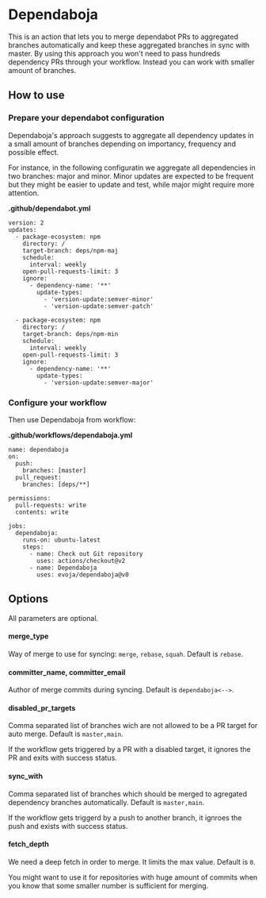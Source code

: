 # Dependaboja

This is an action that lets you to merge dependabot PRs to aggregated branches
automatically and keep these aggregated branches in sync with master.
By using this approach you won't need to pass hundreds dependency PRs through
your workflow. Instead you can work with smaller amount of branches.

## How to use

### Prepare your dependabot configuration

Dependaboja's approach suggests to aggregate all dependency updates
in a small amount of branches depending on importancy, frequency and possible effect.

For instance, in the following configuratin we aggregate all dependencies in
two branches: major and minor. Minor updates are expected to be frequent but
they might be easier to update and test, while major might require more attention.

**.github/dependabot.yml**
```
version: 2
updates:
  - package-ecosystem: npm
    directory: /
    target-branch: deps/npm-maj
    schedule:
      interval: weekly
    open-pull-requests-limit: 3
    ignore:
      - dependency-name: '**'
        update-types:
          - 'version-update:semver-minor'
          - 'version-update:semver-patch'

  - package-ecosystem: npm
    directory: /
    target-branch: deps/npm-min
    schedule:
      interval: weekly
    open-pull-requests-limit: 3
    ignore:
      - dependency-name: '**'
        update-types:
          - 'version-update:semver-major'
```

### Configure your workflow

Then use Dependaboja from workflow:

**.github/workflows/dependaboja.yml**
```
name: dependaboja
on:
  push:
    branches: [master]
  pull_request:
    branches: [deps/**]

permissions:
  pull-requests: write
  contents: write

jobs:
  dependaboja:
    runs-on: ubuntu-latest
    steps:
      - name: Check out Git repository
        uses: actions/checkout@v2
      - name: Dependaboja
        uses: evoja/dependaboja@v0
```

## Options
All parameters are optional.

#### merge_type

Way of merge to use for syncing: `merge`, `rebase`, `squah`. Default is `rebase`.

#### committer_name, committer_email

Author of merge commits during syncing. Default is `dependaboja<-->`.

#### disabled_pr_targets

Comma separated list of branches wich are not allowed to be a PR target for auto merge. Default is `master,main`.

If the workflow gets triggered by a PR with a disabled target, it ignores the PR and exits with success status.

#### sync_with
Comma separated list of branches which should be merged to agregated dependency branches automatically. Default is `master,main`.

If the workflow gets triggerd by a push to another branch, it ignroes the push
and exists with success status.

#### fetch_depth

We need a deep fetch in order to merge. It limits the max value. Default is `0`.

You might want to use it for repositories with huge amount of commits when you know
that some smaller number is sufficient for merging.
